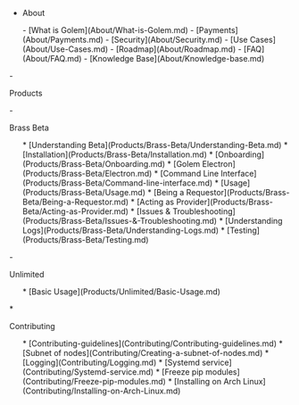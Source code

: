 - <p class="category">About</p>
<ul class="app-sub-sidebar">
- [What is Golem](About/What-is-Golem.md)
- [Payments](About/Payments.md)
- [Security](About/Security.md)
- [Use Cases](About/Use-Cases.md)
- [Roadmap](About/Roadmap.md)
- [FAQ](About/FAQ.md)
- [Knowledge Base](About/Knowledge-base.md)</ul> 
- <p class="category">Products</p>
- <p class="product">Brass Beta</p>
<ul class="app-sub-sidebar">
* [Understanding Beta](Products/Brass-Beta/Understanding-Beta.md)
* [Installation](Products/Brass-Beta/Installation.md)
* [Onboarding](Products/Brass-Beta/Onboarding.md)
* [Golem Electron](Products/Brass-Beta/Electron.md)
* [Command Line Interface](Products/Brass-Beta/Command-line-interface.md)
* [Usage](Products/Brass-Beta/Usage.md)
* [Being a Requestor](Products/Brass-Beta/Being-a-Requestor.md)
* [Acting as Provider](Products/Brass-Beta/Acting-as-Provider.md)
* [Issues & Troubleshooting](Products/Brass-Beta/Issues-&-Troubleshooting.md)
* [Understanding Logs](Products/Brass-Beta/Understanding-Logs.md)
* [Testing](Products/Brass-Beta/Testing.md)</ul>
- <p class="product">Unlimited</p>
<ul class="app-sub-sidebar">
* [Basic Usage](Products/Unlimited/Basic-Usage.md)</ul>
* <p class="category">Contributing</p>
<ul class="app-sub-sidebar">
* [Contributing-guidelines](Contributing/Contributing-guidelines.md)
* [Subnet of nodes](Contributing/Creating-a-subnet-of-nodes.md)
* [Logging](Contributing/Logging.md)
* [Systemd service](Contributing/Systemd-service.md)
* [Freeze pip modules](Contributing/Freeze-pip-modules.md)
* [Installing on Arch Linux](Contributing/Installing-on-Arch-Linux.md)</ul>
